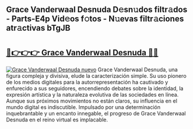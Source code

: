 ## Grace Vanderwaal Desnuda D𝚎sn𝚞dos filtr𝚊dos - Parts-E4p Vid𝚎os f𝚘tos - N𝚞evas filtr𝚊ciones atr𝚊ctivas bTgJB

# <h2><a href="http://mb0pqj.tromn.icu/?c=Grace+Vanderwaal+Desnuda">🔗👉👉👉 Grace Vanderwaal Desnuda 🔗🔗</a></h2>

[![Grace Vanderwaal Desnuda nuevo](https://i.imgur.com/pEAQMta.gif)](http://mb0pqj.tromn.icu/?c=Grace+Vanderwaal+Desnuda)
Grace Vanderwaal Desnuda, una figura compleja y divisiva, elude la caracterización simple. Su uso pionero de los medios digitales para la autorrepresentación ha cautivado y enfurecido a sus seguidores, encendiendo debates sobre la identidad, la expresión artística y la naturaleza evolutiva de las sociedades en línea. Aunque sus próximos movimientos no están claros, su influencia en el mundo digital es indiscutible. Impulsado por una determinación inquebrantable y un encanto innegable, el progreso de Grace Vanderwaal Desnuda en el reino virtual es implacable.
